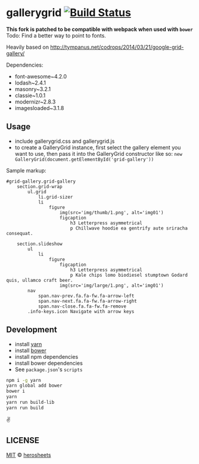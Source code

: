 # gallerygrid [![Build Status](https://travis-ci.org/GabLeRoux/gallerygrid.svg?branch=master)](https://travis-ci.org/GabLeRoux/gallerygrid)

**This fork is patched to be compatible with webpack when used with `bower`**
Todo: Find a better way to point to fonts.

Heavily based on http://tympanus.net/codrops/2014/03/21/google-grid-gallery/

Dependencies:
* font-awesome~4.2.0
* lodash~2.4.1
* masonry~3.2.1
* classie~1.0.1
* modernizr~2.8.3
* imagesloaded~3.1.8


## Usage

* include gallerygrid.css and gallerygrid.js
* to create a GalleryGrid instance, first select the gallery element you want to use, then pass it into the GalleryGrid constructor like so: `new GalleryGrid(document.getElementById('grid-gallery'))`

Sample markup:
```jade
#grid-gallery.grid-gallery
    section.grid-wrap
        ul.grid
            li.grid-sizer
            li
                figure
                    img(src='img/thumb/1.png', alt='img01')
                    figcaption
                        h3 Letterpress asymmetrical
                        p Chillwave hoodie ea gentrify aute sriracha consequat.

    section.slideshow
        ul
            li
                figure
                    figcaption
                        h3 Letterpress asymmetrical
                        p Kale chips lomo biodiesel stumptown Godard quis, ullamco craft beer.
                    img(src='img/large/1.png', alt='img01')
        nav
            span.nav-prev.fa.fa-fw.fa-arrow-left
            span.nav-next.fa.fa-fw.fa-arrow-right
            span.nav-close.fa.fa-fw.fa-remove
        .info-keys.icon Navigate with arrow keys
```

## Development

* install [yarn](https://yarnpkg.com/en/)
* install [bower](https://bower.io/)
* install npm dependencies
* install bower dependencies
* See `package.json`'s `scripts`

```bash
npm i -g yarn
yarn global add bower
bower i
yarn
yarn run build-lib
yarn run build
```

:v:

## LICENSE

[MIT](LICENSE.md) © [herosheets](https://github.com/herosheets)

